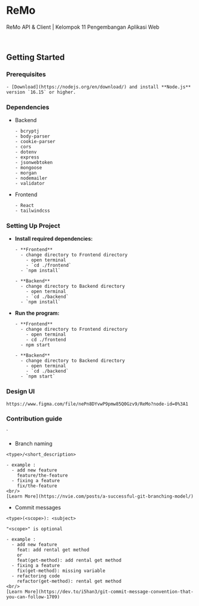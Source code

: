 <h1> ReMo </h1>
<p> ReMo API & Client | Kelompok 11 Pengembangan Aplikasi Web</p>

<br>

## Getting Started

### Prerequisites

```
- [Download](https://nodejs.org/en/download/) and install **Node.js** version `16.15` or higher.
```

### Dependencies

- Backend
  ```
  - bcryptj
  - body-parser
  - cookie-parser
  - cors
  - dotenv
  - express
  - jsonwebtoken
  - mongoose
  - morgan
  - nodemailer
  - validator
  ```
- Frontend
  ```
  - React
  - tailwindcss
  ```

### Setting Up Project

- **Install required dependencies:**
  ```
  - **Frontend**
    - change directory to Frontend directory
      - open terminal
      - `cd ./frontend`
    - `npm install`
  ```
  ```
  - **Backend**
    - change directory to Backend directory
      - open terminal
      - `cd ./backend`
    - `npm install`
  ```
- **Run the program:**
  ```
  - **Frontend**
    - change directory to Frontend directory
      - open terminal
      - cd ./frontend
    - npm start
  ```
  ```
  - **Backend**
    - change directory to Backend directory
      - open terminal
      - `cd ./backend`
    - `npm start`
  ```

### Design UI

```
https://www.figma.com/file/nePn8DYvwP9pmw85Q0Gzv9/ReMo?node-id=0%3A1
```

### Contribution guide

`

- Branch naming

```
<type>/<short_description>

- example :
  - add new feature
    feature/the-feature
  - fixing a feature
    fix/the-feature
<br/>
[Learn More](https://nvie.com/posts/a-successful-git-branching-model/)
```

- Commit messages

```
<type>(<scope>): <subject>

"<scope>" is optional

- example :
  - add new feature
    feat: add rental get method
    or
    feat(get-method): add rental get method
  - fixing a feature
    fix(get-method): missing variable
  - refactoring code
    refactor(get-method): rental get method
<br/>
[Learn More](https://dev.to/i5han3/git-commit-message-convention-that-you-can-follow-1709)
```
